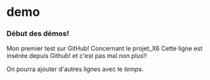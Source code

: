 # demo
### Début des démos!
Mon premier test sur GitHub!
Concernant le projet_X6
Cette ligne est insérée depuis Github! et c'est pas mal non plus!!

On pourra ajouter d'autres lignes avec le *temps*.

